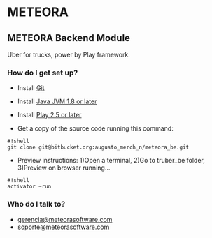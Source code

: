 # METEORA #

## METEORA Backend Module ##

Uber for trucks, power by Play framework.


### How do I get set up? ###

* Install [Git](http://git-scm.com/book/en/v2/Getting-Started-Installing-Git)
* Install [Java JVM 1.8 or later](https://www.java.com/en/download/)
* Install [Play 2.5 or later](https://www.typesafe.com/activator/download)


* Get a copy of the source code running this command:
```
#!shell
git clone git@bitbucket.org:augusto_merch_n/meteora_be.git
```
* Preview instructions: 1)Open a terminal, 2)Go to truber_be folder, 3)Preview on browser running...
```
#!shell
activator ~run
```

### Who do I talk to? ###

* gerencia@meteorasoftware.com
* soporte@meteorasoftware.com
